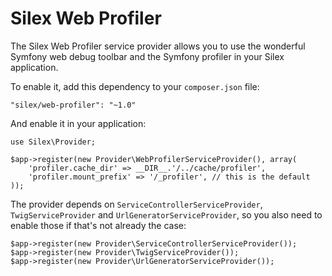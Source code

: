 Silex Web Profiler
==================

The Silex Web Profiler service provider allows you to use the wonderful
Symfony web debug toolbar and the Symfony profiler in your Silex application.

To enable it, add this dependency to your `composer.json` file:

    "silex/web-profiler": "~1.0"

And enable it in your application:

    use Silex\Provider;

    $app->register(new Provider\WebProfilerServiceProvider(), array(
        'profiler.cache_dir' => __DIR__.'/../cache/profiler',
        'profiler.mount_prefix' => '/_profiler', // this is the default
    ));

The provider depends on `ServiceControllerServiceProvider`,
`TwigServiceProvider` and `UrlGeneratorServiceProvider`, so you also need to
enable those if that's not already the case:

    $app->register(new Provider\ServiceControllerServiceProvider());
    $app->register(new Provider\TwigServiceProvider());
    $app->register(new Provider\UrlGeneratorServiceProvider());
